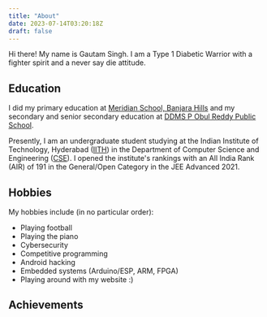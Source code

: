 ```yaml
---
title: "About"
date: 2023-07-14T03:20:18Z
draft: false
---
```


Hi there! My name is Gautam Singh. I am a Type 1 Diabetic Warrior with a fighter
spirit and a never say die attitude.

## Education

I did my primary education at [Meridian School, Banjara
Hills](https://meridianbanjara.com/) and my secondary and senior secondary
education at [DDMS P Obul Reddy Public School](https://www.amsporps.org). 

Presently, I am an undergraduate student studying at the Indian Institute of 
Technology, Hyderabad ([IITH](https://iith.ac.in)) in the Department of 
Computer Science and Engineering ([CSE](https://cse.iith.ac.in)). I opened the 
institute's rankings with an All India Rank (AIR) of 191 in the General/Open 
Category in the JEE Advanced 2021.

## Hobbies

My hobbies include (in no particular order):

- Playing football
- Playing the piano
- Cybersecurity
- Competitive programming
- Android hacking
- Embedded systems (Arduino/ESP, ARM, FPGA)
- Playing around with my website :)

## Achievements
